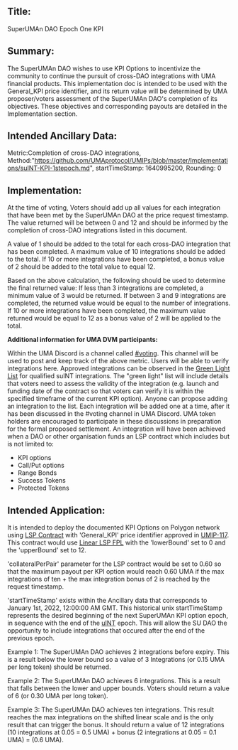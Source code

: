 ## Title:
SuperUMAn DAO Epoch One KPI

## Summary:
The SuperUMAn DAO wishes to use KPI Options to incentivize the community to continue the pursuit of cross-DAO integrations with UMA financial products. This implementation doc is intended to be used with the General_KPI price identifier, and its return value will be determined by UMA proposer/voters assessment of the SuperUMAn DAO's completion of its objectives. These objectives and corresponding payouts are detailed in the Implementation section.

## Intended Ancillary Data:
Metric:Completion of cross-DAO integrations,
Method:"https://github.com/UMAprotocol/UMIPs/blob/master/Implementations/suINT-KPI-1stepoch.md", startTimeStamp: 1640995200, Rounding: 0

## Implementation:
At the time of voting, Voters should add up all values for each integration that have been met by the SuperUMAn DAO at the price request timestamp. The value returned will be between 0 and 12 and should be informed by the completion of cross-DAO integrations listed in this document.

A value of 1 should be added to the total for each cross-DAO integration that has been completed. A maximum value of 10 integrations should be added to the total.
If 10 or more integrations have been completed, a bonus value of 2 should be added to the total value to equal 12.

Based on the above calculation, the following should be used to determine the final returned value:
If less than 3 integrations are completed, a minimum value of 3 would be returned. 
If between 3 and 9 integrations are completed, the returned value would be equal to the number of integrations.
If 10 or more integrations have been completed, the maximum value returned would be equal to 12 as a bonus value of 2 will be applied to the total.

**Additional information for UMA DVM participants:**

Within the UMA Discord is a channel called [#voting](https://discord.com/channels/718590743446290492/719352532354465833). This channel will be used to post and keep track of the above metric. Users will be able to verify integrations here.
Approved integrations can be observed in the [Green Light List](https://docs.google.com/spreadsheets/d/1cEvNGCGlzRzxNMwHsIk2Cq3MsEWM583JJQhxKSdzQUY/edit?usp=drivesdk) for qualified suINT integrations. The "green light" list will include details that voters need to assess the validity of the integration (e.g. launch and funding date of the contract so that voters can verify it is within the specified timeframe of the current KPI option). Anyone can propose adding an integration to the list. Each integration will be added one at a time, after it has been discussed in the #voting channel in UMA Discord. UMA token holders are encouraged to participate in these discussions in preparation for the formal proposed settlement.
An integration will have been achieved when a DAO or other organisation funds an LSP contract which includes but is not limited to:

- KPI options
- Call/Put options
- Range Bonds
- Success Tokens
- Protected Tokens
      
## Intended Application:
It is intended to deploy the documented KPI Options on Polygon network using [LSP Contract](https://github.com/UMAprotocol/protocol/blob/master/packages/core/contracts/financial-templates/long-short-pair/LongShortPair.sol) with 'General_KPI' price identifier approved in [UMIP-117](https://github.com/UMAprotocol/UMIPs/blob/master/UMIPs/umip-117.md). This contract would use [Linear LSP FPL](https://github.com/UMAprotocol/protocol/blob/master/packages/core/contracts/financial-templates/common/financial-product-libraries/long-short-pair-libraries/LinearLongShortPairFinancialProductLibrary.sol) with the 'lowerBound' set to 0 and the 'upperBound' set to 12. 

'collateralPerPair' parameter for the LSP contract would be set to 0.60 so that the maximum payout per KPI option would reach 0.60 UMA if the max integrations of ten + the max integration bonus of 2 is reached by the request timestamp. 

'startTimeStamp' exists within the Ancillary data that corresponds to January 1st, 2022, 12:00:00 AM GMT. This historical unix startTimeStamp represents the desired beginning of the next SuperUMAn KPI option epoch, in sequence with the end of the [uINT](https://projects.umaproject.org/ethereum/0x57C891D01605d456bBEa535c8E56EaAc4E2DFE11) epoch. This will allow the SU DAO the opportunity to include integrations that occured after the end of the previous epoch.

Example 1: The SuperUMAn DAO achieves 2 integrations before expiry. This is a result below the lower bound so a value of 3 Integrations (or 0.15 UMA per long token) should be returned. 

Example 2: The SuperUMAn DAO achieves 6 integrations. This is a result that falls between the lower and upper bounds. Voters should return a value of 6 (or 0.30 UMA per long token). 

Example 3: The SuperUMAn DAO achieves ten integrations. This result reaches the max integrations on the shifted linear scale and is the only result that can trigger the bonus. It should return a value of 12 integrations (10 integrations at 0.05 = 0.5 UMA) + bonus (2 integrations at 0.05 = 0.1 UMA) = (0.6 UMA).
